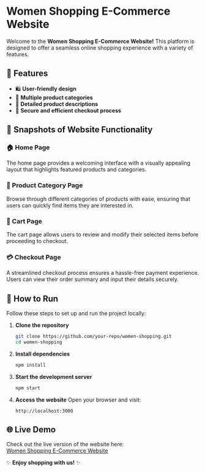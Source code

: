 # Women Shopping E-Commerce Website

Welcome to the **Women Shopping E-Commerce Website!** This platform is designed to offer a seamless online shopping experience with a variety of features.

## 📌 Features
- 🛍️ **User-friendly design**
- 🎯 **Multiple product categories**
- 📜 **Detailed product descriptions**
- 🔐 **Secure and efficient checkout process**

## 📌 Snapshots of Website Functionality

### 🏠 Home Page
The home page provides a welcoming interface with a visually appealing layout that highlights featured products and categories.

### 📂 Product Category Page
Browse through different categories of products with ease, ensuring that users can quickly find items they are interested in.

### 🛒 Cart Page
The cart page allows users to review and modify their selected items before proceeding to checkout.

### 💳 Checkout Page
A streamlined checkout process ensures a hassle-free payment experience. Users can view their order summary and input their details securely.

## 🚀 How to Run
Follow these steps to set up and run the project locally:

1. **Clone the repository**
   ```bash
   git clone https://github.com/your-repo/women-shopping.git
   cd women-shopping
   ```

2. **Install dependencies**
   ```bash
   npm install
   ```

3. **Start the development server**
   ```bash
   npm start
   ```

4. **Access the website**
   Open your browser and visit:  
   ```
   http://localhost:3000
   ```

## 🌐 Live Demo
Check out the live version of the website here:  
[Women Shopping E-Commerce Website](https://varagani-pavan-roshan-krishna.github.io/WomenShopping/)

✨ **Enjoy shopping with us!** ✨

